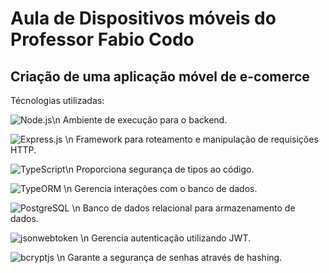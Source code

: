 # Aula de Dispositivos móveis do Professor Fabio Codo
## Criação de uma aplicação móvel de e-comerce

Técnologias utilizadas:

![Node.js](https://img.shields.io/badge/Node.js-339933?style=for-the-badge&logo=nodedotjs&logoColor=white)\n
Ambiente de execução para o backend.

![Express.js](https://img.shields.io/badge/Express.js-000000?style=for-the-badge&logo=express&logoColor=white) \n
Framework para roteamento e manipulação de requisições HTTP.

![TypeScript](https://img.shields.io/badge/TypeScript-007ACC?style=for-the-badge&logo=typescript&logoColor=white)\n
Proporciona segurança de tipos ao código.

![TypeORM](https://img.shields.io/badge/TypeORM-262627?style=for-the-badge&logo=typeorm&logoColor=white) \n
Gerencia interações com o banco de dados.

![PostgreSQL](https://img.shields.io/badge/PostgreSQL-336791?style=for-the-badge&logo=postgresql&logoColor=white) \n
Banco de dados relacional para armazenamento de dados.

![jsonwebtoken](https://img.shields.io/badge/JSONWebToken-000000?style=for-the-badge&logo=jsonwebtokens&logoColor=white) \n
Gerencia autenticação utilizando JWT.

![bcryptjs](https://img.shields.io/badge/bcryptjs-00C7B7?style=for-the-badge&logo=lock&logoColor=white) \n
Garante a segurança de senhas através de hashing.
